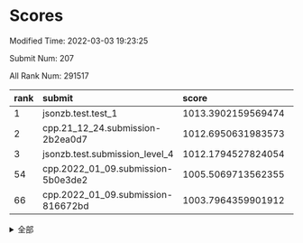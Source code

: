 # Scores

Modified Time: 2022-03-03 19:23:25

Submit Num: 207

All Rank Num: 291517

| rank |               submit               |       score        |       sigma        | pk_num |
| :--- | :--------------------------------- | :----------------- | :----------------- | :----- |
| 1    | jsonzb.test.test_1                 | 1013.3902159569474 | 0.8044430811580604 | 5637   |
| 2    | cpp.21_12_24.submission-2b2ea0d7   | 1012.6950631983573 | 0.7679262935293211 | 5634   |
| 3    | jsonzb.test.submission_level_4     | 1012.1794527824054 | 0.7895836709340177 | 5631   |
| 54   | cpp.2022_01_09.submission-5b0e3de2 | 1005.5069713562355 | 0.7224418267574447 | 5634   |
| 66   | cpp.2022_01_09.submission-816672bd | 1003.7964359901912 | 0.7283570100790933 | 5632   |


<details>
<summary>全部</summary>

| rank |                 submit                 |       score        |       sigma        | pk_num |
| :--- | :------------------------------------- | :----------------- | :----------------- | :----- |
| 1    | jsonzb.test.test_1                     | 1013.3902159569474 | 0.8044430811580604 | 5637   |
| 2    | cpp.21_12_24.submission-2b2ea0d7       | 1012.6950631983573 | 0.7679262935293211 | 5634   |
| 3    | jsonzb.test.submission_level_4         | 1012.1794527824054 | 0.7895836709340177 | 5631   |
| 4    | gobigger.level_3.submission_level_3_42 | 1011.7553758082245 | 0.7739754318894572 | 5632   |
| 5    | gobigger.level_3.submission_level_3_43 | 1011.4856614356546 | 0.7803681429230603 | 5637   |
| 6    | gobigger.level_3.submission_level_3_26 | 1011.2937697763157 | 0.7672257238709231 | 5634   |
| 7    | gobigger.level_3.submission_level_3_13 | 1010.9799723155604 | 0.7713103711278887 | 5625   |
| 8    | gobigger.level_3.submission_level_3_39 | 1010.9661819828736 | 0.7505370314609116 | 5636   |
| 9    | gobigger.level_3.submission_level_3_19 | 1010.9631055145221 | 0.7480794615164305 | 5635   |
| 10   | gobigger.level_3.submission_level_3_10 | 1010.9004059219858 | 0.7609723468912306 | 5633   |
| 11   | gobigger.level_3.submission_level_3_0  | 1010.8916405062405 | 0.7799797264843485 | 5631   |
| 12   | gobigger.level_3.submission_level_3_36 | 1010.8447128329606 | 0.7757333548933969 | 5638   |
| 13   | gobigger.level_3.submission_level_3_7  | 1010.8119002560313 | 0.7623424402915981 | 5631   |
| 14   | gobigger.level_3.submission_level_3_11 | 1010.6311447448247 | 0.7620599599585195 | 5630   |
| 15   | gobigger.level_3.submission_level_3_29 | 1010.6272459070588 | 0.7596785692080258 | 5633   |
| 16   | gobigger.level_3.submission_level_3_14 | 1010.6249539625487 | 0.7723443204725674 | 5638   |
| 17   | gobigger.level_3.submission_level_3_4  | 1010.6205591354495 | 0.7458484647676407 | 5629   |
| 18   | gobigger.level_3.submission_level_3_6  | 1010.6036383436726 | 0.747899040342199  | 5636   |
| 19   | gobigger.level_3.submission_level_3_35 | 1010.5890991108745 | 0.782441663102745  | 5632   |
| 20   | gobigger.level_3.submission_level_3_3  | 1010.5808364438652 | 0.7497378660927052 | 5634   |
| 21   | gobigger.level_3.submission_level_3_49 | 1010.4988012391545 | 0.7583012586043767 | 5634   |
| 22   | gobigger.level_3.submission_level_3_20 | 1010.4631110324273 | 0.7819255874358736 | 5639   |
| 23   | gobigger.level_3.submission_level_3_47 | 1010.3055759078225 | 0.7511073952875157 | 5638   |
| 24   | gobigger.level_3.submission_level_3_38 | 1010.2926161636187 | 0.7532381101193637 | 5638   |
| 25   | gobigger.level_3.submission_level_3_5  | 1010.256119905066  | 0.7624547643926853 | 5634   |
| 26   | gobigger.level_3.submission_level_3_16 | 1010.2559410332859 | 0.7469257059542597 | 5631   |
| 27   | gobigger.level_3.submission_level_3_44 | 1010.2159391439804 | 0.7697489045958905 | 5638   |
| 28   | gobigger.level_3.submission_level_3_33 | 1010.209851426224  | 0.7636154675109827 | 5637   |
| 29   | gobigger.level_3.submission_level_3_15 | 1010.2001226621336 | 0.7614743704512142 | 5629   |
| 30   | gobigger.level_3.submission_level_3_30 | 1010.1031184835047 | 0.7531594823573197 | 5635   |
| 31   | gobigger.level_3.submission_level_3_25 | 1010.0961120445792 | 0.7589481548663132 | 5637   |
| 32   | gobigger.level_3.submission_level_3_22 | 1010.0955311520012 | 0.7528680293808195 | 5633   |
| 33   | gobigger.level_3.submission_level_3_32 | 1010.0952928494601 | 0.7582342866282118 | 5637   |
| 34   | gobigger.level_3.submission_level_3_45 | 1009.9729807039357 | 0.7567240746304073 | 5635   |
| 35   | gobigger.level_3.submission_level_3_1  | 1009.925401256759  | 0.7713352135045753 | 5627   |
| 36   | gobigger.level_3.submission_level_3_23 | 1009.891763095583  | 0.7609068896358581 | 5629   |
| 37   | gobigger.level_3.submission_level_3_40 | 1009.8069898926757 | 0.7814462371877043 | 5638   |
| 38   | gobigger.level_3.submission_level_3_31 | 1009.7575232250995 | 0.7406824379381501 | 5632   |
| 39   | gobigger.level_3.submission_level_3_27 | 1009.7370562533916 | 0.7450103533838819 | 5630   |
| 40   | gobigger.level_3.submission_level_3_34 | 1009.6669176298993 | 0.7477658431044498 | 5635   |
| 41   | gobigger.level_3.submission_level_3_12 | 1009.5785312221567 | 0.7509062616596901 | 5631   |
| 42   | gobigger.level_3.submission_level_3_17 | 1009.5777907885657 | 0.764831892010354  | 5637   |
| 43   | gobigger.level_3.submission_level_3_8  | 1009.558774822934  | 0.763986966690807  | 5629   |
| 44   | gobigger.level_3.submission_level_3_2  | 1009.3215562413801 | 0.7749373380512722 | 5633   |
| 45   | gobigger.level_3.submission_level_3_48 | 1009.2876072734217 | 0.7474753727029109 | 5634   |
| 46   | gobigger.level_3.submission_level_3_28 | 1009.1931572966321 | 0.7596913303059122 | 5636   |
| 47   | gobigger.level_3.submission_level_3_41 | 1009.02810467315   | 0.7562883280137387 | 5630   |
| 48   | gobigger.level_3.submission_level_3_9  | 1009.0170174506932 | 0.7823407543133805 | 5631   |
| 49   | gobigger.level_3.submission_level_3_21 | 1009.0007969726486 | 0.7502688109623973 | 5631   |
| 50   | gobigger.level_3.submission_level_3_18 | 1008.932480019887  | 0.7410878864140771 | 5633   |
| 51   | gobigger.level_3.submission_level_3_37 | 1008.8818848237391 | 0.7514477869499495 | 5635   |
| 52   | gobigger.level_3.submission_level_3_46 | 1008.8568235959167 | 0.7616146052910989 | 5638   |
| 53   | gobigger.level_3.submission_level_3_24 | 1007.8478736785706 | 0.7313982144980096 | 5631   |
| 54   | cpp.2022_01_09.submission-5b0e3de2     | 1005.5069713562355 | 0.7224418267574447 | 5634   |
| 55   | gobigger.level_1.submission_level_1_21 | 1004.8844001829528 | 0.71442608805137   | 5634   |
| 56   | gobigger.level_1.submission_level_1_31 | 1004.8200589398567 | 0.7336867778049438 | 5637   |
| 57   | gobigger.level_1.submission_level_1_49 | 1004.750599542186  | 0.7340231288017457 | 5632   |
| 58   | gobigger.level_1.submission_level_1_6  | 1004.7287418733297 | 0.7311692541710452 | 5636   |
| 59   | gobigger.level_1.submission_level_1_12 | 1004.4692703668571 | 0.7307726998703141 | 5632   |
| 60   | gobigger.level_1.submission_level_1_4  | 1004.4266164384901 | 0.7065693453360888 | 5634   |
| 61   | gobigger.level_1.submission_level_1_28 | 1004.2259991889791 | 0.7244873363983423 | 5632   |
| 62   | gobigger.level_1.submission_level_1_3  | 1004.1758691832055 | 0.711740149504417  | 5635   |
| 63   | gobigger.level_1.submission_level_1_26 | 1004.131734012335  | 0.7196923817882528 | 5638   |
| 64   | gobigger.level_1.submission_level_1_24 | 1004.0118134832348 | 0.7106013695218776 | 5634   |
| 65   | gobigger.level_1.submission_level_1_16 | 1003.9064264997849 | 0.7216686262555322 | 5634   |
| 66   | cpp.2022_01_09.submission-816672bd     | 1003.7964359901912 | 0.7283570100790933 | 5632   |
| 67   | gobigger.level_1.submission_level_1_18 | 1003.7259133933053 | 0.726742977427286  | 5632   |
| 68   | gobigger.level_1.submission_level_1_41 | 1003.6946506170681 | 0.7178458237829571 | 5633   |
| 69   | gobigger.level_1.submission_level_1_20 | 1003.6564728790171 | 0.7153888595912874 | 5630   |
| 70   | gobigger.level_1.submission_level_1_7  | 1003.6477979816101 | 0.7191064166972737 | 5633   |
| 71   | gobigger.level_1.submission_level_1_8  | 1003.6353544562875 | 0.7161664267435653 | 5628   |
| 72   | gobigger.level_1.submission_level_1_44 | 1003.6045506188407 | 0.7321472537073125 | 5633   |
| 73   | gobigger.level_1.submission_level_1_40 | 1003.5304886154044 | 0.7202882587373032 | 5637   |
| 74   | gobigger.level_1.submission_level_1_11 | 1003.5260679956774 | 0.7291064078800856 | 5635   |
| 75   | gobigger.level_1.submission_level_1_34 | 1003.4471336594199 | 0.7174507884716904 | 5632   |
| 76   | gobigger.level_1.submission_level_1_23 | 1003.3750216616909 | 0.7173818912957214 | 5630   |
| 77   | gobigger.level_1.submission_level_1_38 | 1003.2894429203964 | 0.7128163980089444 | 5632   |
| 78   | gobigger.level_1.submission_level_1_25 | 1003.257658554237  | 0.7175550502408929 | 5631   |
| 79   | gobigger.level_1.submission_level_1_47 | 1003.2547737864279 | 0.7239272442411347 | 5633   |
| 80   | gobigger.level_1.submission_level_1_17 | 1003.2292087512448 | 0.7243119330080233 | 5635   |
| 81   | gobigger.level_1.submission_level_1_13 | 1003.2282384779608 | 0.7217756380371187 | 5633   |
| 82   | gobigger.level_1.submission_level_1_48 | 1003.2227113467773 | 0.710299413770617  | 5639   |
| 83   | gobigger.level_1.submission_level_1_42 | 1003.2023347257883 | 0.7160182708203602 | 5634   |
| 84   | gobigger.level_1.submission_level_1_0  | 1003.1835586308093 | 0.7312649568603523 | 5628   |
| 85   | gobigger.level_1.submission_level_1_36 | 1003.131983486715  | 0.7302958091140467 | 5634   |
| 86   | gobigger.level_1.submission_level_1_39 | 1003.1118938581648 | 0.7228730237756463 | 5638   |
| 87   | gobigger.level_1.submission_level_1_30 | 1002.9158336769106 | 0.7104192369966399 | 5634   |
| 88   | gobigger.level_1.submission_level_1_45 | 1002.880091605538  | 0.7172698449302204 | 5632   |
| 89   | gobigger.level_1.submission_level_1_35 | 1002.8429187858288 | 0.7098861856752858 | 5633   |
| 90   | gobigger.level_1.submission_level_1_27 | 1002.8257111969344 | 0.7189040810242613 | 5635   |
| 91   | gobigger.level_1.submission_level_1_1  | 1002.7323785888907 | 0.7200845762498672 | 5631   |
| 92   | gobigger.level_1.submission_level_1_19 | 1002.686386723455  | 0.7401084665775226 | 5632   |
| 93   | gobigger.level_1.submission_level_1_5  | 1002.6717827928919 | 0.7128339543422929 | 5630   |
| 94   | gobigger.level_1.submission_level_1_14 | 1002.6261044088205 | 0.7240935615426914 | 5629   |
| 95   | gobigger.level_1.submission_level_1_33 | 1002.5960816560652 | 0.7238904915317472 | 5635   |
| 96   | gobigger.level_1.submission_level_1_22 | 1002.4951733554547 | 0.7086410859161558 | 5626   |
| 97   | gobigger.level_1.submission_level_1_43 | 1002.4684749405305 | 0.7144158275243533 | 5632   |
| 98   | gobigger.level_1.submission_level_1_15 | 1002.4542283947306 | 0.7128802696441948 | 5631   |
| 99   | gobigger.level_1.submission_level_1_9  | 1002.3509025704578 | 0.7075131083555894 | 5632   |
| 100  | gobigger.level_1.submission_level_1_2  | 1002.2589161842108 | 0.713510900372048  | 5635   |
| 101  | gobigger.level_1.submission_level_1_37 | 1002.2024231614479 | 0.7236647475758143 | 5636   |
| 102  | gobigger.level_1.submission_level_1_29 | 1002.1553325723282 | 0.7183580179055133 | 5635   |
| 103  | gobigger.level_1.submission_level_1_10 | 1002.1015131733345 | 0.717504337669639  | 5633   |
| 104  | gobigger.level_1.submission_level_1_46 | 1002.0109721580734 | 0.7124473615897089 | 5634   |
| 105  | gobigger.level_1.submission_level_1_32 | 1001.7781813369135 | 0.7084157004531563 | 5624   |
| 106  | gobigger.random.submission_random_43   | 997.7424587045211  | 0.7056910300970975 | 5634   |
| 107  | gobigger.random.submission_random_9    | 997.2131994666802  | 0.7169050785218175 | 5635   |
| 108  | gobigger.random.submission_random_17   | 996.986312149607   | 0.7165410490703078 | 5630   |
| 109  | gobigger.random.submission_random_28   | 996.8744035914516  | 0.7205704253728418 | 5632   |
| 110  | gobigger.random.submission_random_26   | 996.8561906387253  | 0.6941864274862858 | 5632   |
| 111  | gobigger.random.submission_random_35   | 996.8107244104604  | 0.7127488099699957 | 5634   |
| 112  | gobigger.random.submission_random_48   | 996.7991500308715  | 0.705576604489682  | 5633   |
| 113  | gobigger.random.submission_random_38   | 996.7321166616775  | 0.7125297976232855 | 5633   |
| 114  | gobigger.random.submission_random_27   | 996.7309588666386  | 0.7071369322757919 | 5637   |
| 115  | gobigger.random.submission_random_5    | 996.6969704201671  | 0.7146333323493902 | 5634   |
| 116  | gobigger.random.submission_random_32   | 996.4298580020203  | 0.7168943958178899 | 5635   |
| 117  | gobigger.random.submission_random_37   | 996.3897851480509  | 0.7034560128282149 | 5637   |
| 118  | gobigger.random.submission_random_19   | 996.3160811232691  | 0.718521430992316  | 5633   |
| 119  | gobigger.random.submission_random_12   | 996.272131305969   | 0.6982408699255978 | 5633   |
| 120  | gobigger.random.submission_random_8    | 996.2477150214322  | 0.7113176770754728 | 5635   |
| 121  | gobigger.random.submission_random_13   | 996.1328745954678  | 0.7148198436271485 | 5637   |
| 122  | gobigger.random.submission_random_40   | 996.063073023262   | 0.7043635958169123 | 5634   |
| 123  | gobigger.random.submission_random_30   | 996.0606963702164  | 0.716088440113063  | 5631   |
| 124  | gobigger.random.submission_random_41   | 996.0187144072933  | 0.7232623674671217 | 5636   |
| 125  | gobigger.random.submission_random_31   | 995.9375921164807  | 0.7037866306953868 | 5634   |
| 126  | gobigger.random.submission_random_49   | 995.8669835519177  | 0.7239687757038935 | 5633   |
| 127  | gobigger.random.submission_random_3    | 995.8641106445986  | 0.6992639372476372 | 5629   |
| 128  | gobigger.random.submission_random_4    | 995.8460477049023  | 0.7138812638370973 | 5632   |
| 129  | gobigger.random.submission_random_1    | 995.8359547262583  | 0.7125267566928154 | 5632   |
| 130  | gobigger.random.submission_random_14   | 995.8351925739362  | 0.711072633012657  | 5628   |
| 131  | gobigger.random.submission_random_10   | 995.7782093518482  | 0.7045023554320013 | 5634   |
| 132  | gobigger.random.submission_random_33   | 995.7614017558276  | 0.6975485066050545 | 5633   |
| 133  | gobigger.random.submission_random_22   | 995.751240690911   | 0.7307700798373281 | 5632   |
| 134  | gobigger.random.submission_random_36   | 995.6133746947919  | 0.730129988996484  | 5639   |
| 135  | gobigger.random.submission_random_44   | 995.6091613259665  | 0.7134775485419901 | 5635   |
| 136  | gobigger.random.submission_random_25   | 995.5845750450591  | 0.71012621236422   | 5638   |
| 137  | gobigger.random.submission_random_18   | 995.542107974089   | 0.7212599413615514 | 5631   |
| 138  | gobigger.random.submission_random_6    | 995.5293924566856  | 0.713703710763858  | 5634   |
| 139  | gobigger.random.submission_random_7    | 995.5223886940566  | 0.7193451433956711 | 5634   |
| 140  | gobigger.random.submission_random_0    | 995.42791556897    | 0.7090858536812932 | 5637   |
| 141  | gobigger.random.submission_random_15   | 995.3666061238547  | 0.7064310080411276 | 5632   |
| 142  | gobigger.random.submission_random_2    | 995.3156797520085  | 0.7177833732521184 | 5641   |
| 143  | gobigger.random.submission_random_46   | 995.3072893969861  | 0.7061567730882754 | 5631   |
| 144  | gobigger.random.submission_random_47   | 995.296029954322   | 0.7147957350444705 | 5629   |
| 145  | gobigger.random.submission_random_20   | 995.2866339203277  | 0.720392816117224  | 5633   |
| 146  | gobigger.random.submission_random_21   | 995.2837458486254  | 0.7133905318531358 | 5636   |
| 147  | gobigger.random.submission_random_39   | 995.2779493274987  | 0.725884749325441  | 5631   |
| 148  | gobigger.random.submission_random_11   | 995.2512823729433  | 0.7096377851768934 | 5632   |
| 149  | gobigger.random.submission_random_16   | 995.2349392907911  | 0.711050204470404  | 5632   |
| 150  | gobigger.random.submission_random_45   | 995.1840788832939  | 0.7237567701288912 | 5634   |
| 151  | gobigger.random.submission_random_42   | 995.1441848334754  | 0.7223098063548832 | 5633   |
| 152  | gobigger.random.submission_random_24   | 995.0117293974187  | 0.7330913069332559 | 5632   |
| 153  | gobigger.level_2.submission_level_2_45 | 994.9798537851849  | 0.7163910228364543 | 5635   |
| 154  | gobigger.random.submission_random_29   | 994.8637568012258  | 0.7057117098701171 | 5631   |
| 155  | gobigger.random.submission_random_23   | 994.830717289498   | 0.6968961241936362 | 5628   |
| 156  | gobigger.random.submission_random_34   | 994.8121875698394  | 0.7179976119201171 | 5632   |
| 157  | gobigger.level_2.submission_level_2_15 | 993.9118822060399  | 0.7293845430277559 | 5630   |
| 158  | gobigger.level_2.submission_level_2_28 | 993.8327158807543  | 0.7370913525422673 | 5635   |
| 159  | gobigger.level_2.submission_level_2_37 | 993.6518196587775  | 0.739797689945659  | 5635   |
| 160  | gobigger.level_2.submission_level_2_0  | 993.6494644865925  | 0.7392035726696332 | 5633   |
| 161  | gobigger.level_2.submission_level_2_19 | 993.2708915629947  | 0.7259937043148111 | 5640   |
| 162  | gobigger.level_2.submission_level_2_17 | 993.0524381172366  | 0.7375982720206831 | 5633   |
| 163  | gobigger.level_2.submission_level_2_24 | 992.9608463458643  | 0.7404476596865429 | 5634   |
| 164  | gobigger.level_2.submission_level_2_29 | 992.9023486414218  | 0.7477545862028273 | 5635   |
| 165  | gobigger.level_2.submission_level_2_18 | 992.8838372015117  | 0.730419148298057  | 5630   |
| 166  | gobigger.level_2.submission_level_2_27 | 992.7793826883111  | 0.7300924578418265 | 5636   |
| 167  | gobigger.level_2.submission_level_2_11 | 992.7385774791336  | 0.7344121622289437 | 5637   |
| 168  | gobigger.level_2.submission_level_2_31 | 992.6988112775495  | 0.7434130940044782 | 5633   |
| 169  | gobigger.level_2.submission_level_2_12 | 992.6018556052812  | 0.7290980737352283 | 5632   |
| 170  | gobigger.level_2.submission_level_2_38 | 992.5949553028029  | 0.732080843970507  | 5626   |
| 171  | gobigger.level_2.submission_level_2_2  | 992.5444665568514  | 0.7399447190656734 | 5634   |
| 172  | gobigger.level_2.submission_level_2_3  | 992.5366810102927  | 0.7454804831663608 | 5629   |
| 173  | gobigger.level_2.submission_level_2_26 | 992.5015684853344  | 0.753234280158462  | 5631   |
| 174  | gobigger.level_2.submission_level_2_40 | 992.3552076628836  | 0.7461915062525178 | 5636   |
| 175  | gobigger.level_2.submission_level_2_13 | 992.3218086080777  | 0.7605944212055081 | 5630   |
| 176  | gobigger.level_2.submission_level_2_36 | 992.2878124658877  | 0.7305483390401627 | 5636   |
| 177  | gobigger.level_2.submission_level_2_49 | 992.0589958885413  | 0.7449832296846179 | 5632   |
| 178  | gobigger.level_2.submission_level_2_16 | 992.044081341182   | 0.7411865476971595 | 5637   |
| 179  | gobigger.level_2.submission_level_2_1  | 992.0401958131438  | 0.7506486987406055 | 5635   |
| 180  | gobigger.level_2.submission_level_2_25 | 992.0365807782265  | 0.7587844718767562 | 5630   |
| 181  | gobigger.level_2.submission_level_2_4  | 992.0175437960472  | 0.751741728894565  | 5634   |
| 182  | gobigger.level_2.submission_level_2_21 | 991.9592114867357  | 0.7610071581836511 | 5634   |
| 183  | gobigger.level_2.submission_level_2_39 | 991.9574815261749  | 0.7624038854498798 | 5634   |
| 184  | gobigger.level_2.submission_level_2_33 | 991.910678529398   | 0.7505749546252612 | 5633   |
| 185  | gobigger.level_2.submission_level_2_35 | 991.8620573323717  | 0.7507688526058184 | 5633   |
| 186  | gobigger.level_2.submission_level_2_30 | 991.8458894300937  | 0.7359481132841368 | 5630   |
| 187  | gobigger.level_2.submission_level_2_7  | 991.7787915348287  | 0.7630173344151481 | 5632   |
| 188  | gobigger.level_2.submission_level_2_41 | 991.6645900845059  | 0.755646725526163  | 5634   |
| 189  | gobigger.level_2.submission_level_2_5  | 991.6233114110628  | 0.7599078731394843 | 5636   |
| 190  | gobigger.level_2.submission_level_2_14 | 991.5868750454481  | 0.738318271796917  | 5631   |
| 191  | gobigger.level_2.submission_level_2_22 | 991.5769772602331  | 0.76662082562853   | 5636   |
| 192  | gobigger.level_2.submission_level_2_9  | 991.5654970228653  | 0.7575811881570268 | 5625   |
| 193  | gobigger.level_2.submission_level_2_8  | 991.4896796190195  | 0.7444643317539547 | 5630   |
| 194  | gobigger.level_2.submission_level_2_42 | 991.2801468566553  | 0.7772088115572223 | 5632   |
| 195  | gobigger.level_2.submission_level_2_48 | 991.0073722719071  | 0.750258449599129  | 5636   |
| 196  | gobigger.level_2.submission_level_2_44 | 990.988186170959   | 0.7542185351312674 | 5626   |
| 197  | gobigger.level_2.submission_level_2_23 | 990.9697155165671  | 0.7450012495930735 | 5627   |
| 198  | gobigger.level_2.submission_level_2_46 | 990.9359848130656  | 0.7567009573544871 | 5633   |
| 199  | gobigger.level_2.submission_level_2_43 | 990.8172434224873  | 0.7680777941041912 | 5638   |
| 200  | gobigger.level_2.submission_level_2_32 | 990.7870730862272  | 0.7563916758321214 | 5635   |
| 201  | gobigger.level_2.submission_level_2_34 | 990.6768102397464  | 0.7728017635484355 | 5633   |
| 202  | gobigger.level_2.submission_level_2_20 | 990.6003633787051  | 0.7663361133533725 | 5633   |
| 203  | gobigger.level_2.submission_level_2_6  | 990.1337955761132  | 0.7547701917902668 | 5625   |
| 204  | gobigger.level_2.submission_level_2_10 | 990.0501367528682  | 0.7795324543713003 | 5632   |
| 205  | gobigger.level_2.submission_level_2_47 | 989.7527595846967  | 0.7762521374170797 | 5639   |
| 206  | gobigger.none.submission_none_0        | 978.7717720498268  | 1.1822702142825607 | 5633   |
| 207  | gobigger.none.submission_none_1        | 976.3595334687155  | 1.5103470768520861 | 5632   |

</details>
